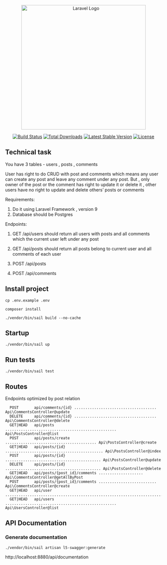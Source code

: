 <p align="center"><a href="https://laravel.com" target="_blank"><img src="https://raw.githubusercontent.com/laravel/art/master/logo-lockup/5%20SVG/2%20CMYK/1%20Full%20Color/laravel-logolockup-cmyk-red.svg" width="400" alt="Laravel Logo"></a></p>

<p align="center">
<a href="https://travis-ci.org/laravel/framework"><img src="https://travis-ci.org/laravel/framework.svg" alt="Build Status"></a>
<a href="https://packagist.org/packages/laravel/framework"><img src="https://img.shields.io/packagist/dt/laravel/framework" alt="Total Downloads"></a>
<a href="https://packagist.org/packages/laravel/framework"><img src="https://img.shields.io/packagist/v/laravel/framework" alt="Latest Stable Version"></a>
<a href="https://packagist.org/packages/laravel/framework"><img src="https://img.shields.io/packagist/l/laravel/framework" alt="License"></a>
</p>

## Technical task

You have 3 tables - users , posts , comments

User has right to do CRUD with post and comments which means any user can create any post and leave any comment under any post.
But , only owner of the post or the comment has right to update it or delete it , other users have no right to update and delete others’ posts or comments

Requirements:
1. Do it using Laravel Framework , version 9
2. Database should be Postgres

Endpoints:
1. GET /api/users should return all users with posts and all comments which the current user left under any post

2. GET /api/posts should return all posts belong to current user and all comments of each user

3. POST /api/posts

4. POST /api/comments
## Install project
``cp .env.example .env``

``composer install``

``./vendor/bin/sail build --no-cache``

## Startup
``./vendor/bin/sail up``

## Run tests

``./vendor/bin/sail test``

## Routes

Endpoints optimized by post relation

```shell
  POST       api/comments/{id} ..................................... Api\CommentsController@update
  DELETE     api/comments/{id} ..................................... Api\CommentsController@delete
  GET|HEAD   api/posts .................................................. Api\PostsController@list
  POST       api/posts/create ......................................... Api\PostsController@create
  GET|HEAD   api/posts/{id} ............................................ Api\PostsController@index
  POST       api/posts/{id} ........................................... Api\PostsController@update
  DELETE     api/posts/{id} ........................................... Api\PostsController@delete
  GET|HEAD   api/posts/{post_id}/comments .................... Api\CommentsController@getAllByPost
  POST       api/posts/{post_id}/comments .......................... Api\CommentsController@create
  GET|HEAD   api/user ............................................................................ 
  GET|HEAD   api/users .................................................. Api\UsersController@list

```

## API Documentation

### Generate documentation
``./vendor/bin/sail artisan l5-swagger:generate``

http://localhost:8880/api/documentation
